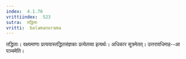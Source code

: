 ```yaml
---
index:  4.1.76
vrittiindex:  523
sutra:  तद्धिताः
vritti:  balamanorama 
---
```


तद्धिताः। वक्ष्यमाणाः प्रत्ययास्तद्धितसंज्ञकाः प्रत्येतव्या इत्यर्थः। अधिकार सूत्रमेतत्। उत्तरावधिमाह--आ पञ्चमेति।

